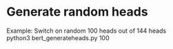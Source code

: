 # Generate random heads
Example: Switch on random 100 heads out of 144 heads <br>
python3 bert_generateheads.py 100
